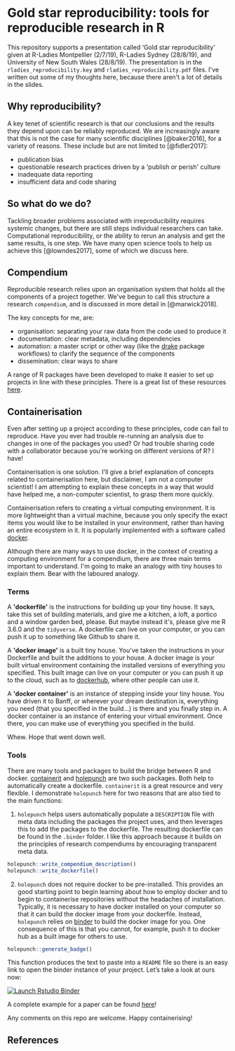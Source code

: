 
# Gold star reproducibility: tools for reproducible research in R

This repository supports a presentation called ‘Gold star reproducibility' given at R-Ladies Montpellier (2/7/19), R-Ladies Sydney (28/8/19), and University of New South Wales (28/8/19). The presentation is in the `rladies_reproducibility.key` and `rladies_reproducibility.pdf` files. I've written out some of my thoughts here, because there aren't a lot of details in the slides. 

## Why reproducibility?

A key tenet of scientific research is that our conclusions and the results they depend upon can be reliably reproduced. We are increasingly aware that this is not the case for many scientific disciplines [@baker2016], for a variety of reasons. These include but are not limited to [@fidler2017]:

- publication bias
- questionable research practices driven by a 'publish or perish' culture
- inadequate data reporting
- insufficient data and code sharing

## So what do we do? 

Tackling broader problems associated with irreproducibility requires systemic changes, but there are still steps individual researchers can take. Computational reproducibility, or the ability to rerun an analysis and get the same results, is one step. We have many open science tools to help us achieve this [@lowndes2017], some of which we discuss here. 

## Compendium 

Reproducible research relies upon an organisation system that holds all the components of a project together. We've begun to call this structure a research `compendium`, and is discussed in more detail in [@marwick2018].

The key concepts for me, are: 

- organisation: separating your raw data from the code used to produce it
- documentation: clear metadata, including dependencies
- automation: a master script or other way (like the [drake](https://github.com/ropensci/drake) package workflows) to clarify the sequence of the components
- dissemination: clear ways to share

A range of R packages have been developed to make it easier to set up projects in line with these principles. There is a great list of these resources [here](https://github.com/jdblischak/r-project-workflows). 

## Containerisation

Even after setting up a project according to these principles, code can fail to reproduce. Have you ever had trouble re-running an analysis due to changes in one of the packages you used? Or had trouble sharing code with a collaborator because you're working on different versions of R? I have! 

Containerisation is one solution. I'll give a brief explanation of concepts related to containerisation here, but disclaimer, I am not a computer scientist! I am attempting to explain these concepts in a way that would have helped me, a non-computer scientist, to grasp them more quickly. 

Containerisation refers to creating a virtual computing environment. It is more lightweight than a virtual machine, because you only specify the exact items you would like to be installed in your environment, rather than having an entire ecosystem in it. It is popularly implemented with a software called [docker](https://www.docker.com/). 

Although there are many ways to use docker, in the context of creating a computing environment for a compendium, there are three main terms important to understand. I'm going to make an analogy with tiny houses to explain them. Bear with the laboured analogy. 

### Terms

A **'dockerfile'** is the instructions for building up your tiny house. It says, take this set of building materials, and give me a kitchen, a loft, a portico and a window garden bed, please. But maybe instead it's, please give me R 3.6.0 and the `tidyverse`. A dockerfile can live on your computer, or you can push it up to something like Github to share it. 

A **'docker image'** is a built tiny house. You've taken the instructions in your Dockerfile and built the additions to your house. A docker image is your built virtual environment containing the installed versions of everything you specified. This built image can live on your computer or you can push it up to the cloud, such as to [dockerhub](http://dockerhub.com), where other people can use it.

A **'docker container'** is an instance of stepping inside your tiny house. You have driven it to Banff, or wherever your dream destination is, everything you need (that you specified in the build...) is there and you finally step in. A docker container is an instance of entering your virtual environment. Once there, you can make use of everything you specified in the build. 

Whew. Hope that went down well. 

### Tools

There are many tools and packages to build the bridge between R and docker. [containerit](https://github.com/o2r-project/containerit) and [holepunch](http://github.com/karthik/holepunch) are two such packages. Both help to automatically create a dockerfile. `containerit` is a great resource and very flexible. I demonstrate `holepunch` here for two reasons that are also tied to the main functions:

1. `holepunch` helps users automatically populate a `DESCRIPTION` file with meta data including the packages the project uses, and then leverages this to add the packages to the dockerfile. The resulting dockerfile can be found in the `.binder` folder. I like this approach because it builds on the principles of research compendiums by encouraging transparent meta data. 

``` r
holepunch::write_compendium_description()
holepunch::write_dockerfile()
```

2. `holepunch` does not require docker to be pre-installed. This provides an good starting point to begin learning about how to employ docker and to begin to containerise repositories without the headaches of installation. Typically, it is necessary to have docker installed on your computer so that it can build the docker image from your dockerfile. Instead, `holepunch` relies on [binder](http://mybinder.org) to build the docker image for you. One consequence of this is that you cannot, for example, push it to docker hub as a built image for others to use.
  
``` r
holepunch::generate_badge()
```

This function produces the text to paste into a `README` file so there is an easy link to open the binder instance of your project. Let’s take a look at ours now:

[![Launch Rstudio Binder](http://mybinder.org/badge_logo.svg)](https://mybinder.org/v2/gh/smwindecker/holepunch_rladies/master?urlpath=rstudio)

A complete example for a paper can be found [here](https://github.com/Lingtax/PMT-flu-2018)\!

Any comments on this repo are welcome. Happy containerising\!

## References